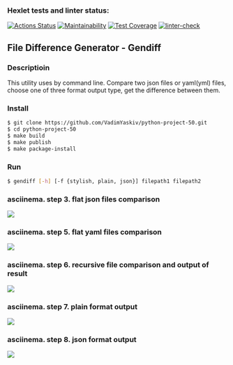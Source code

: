 ### Hexlet tests and linter status:
[![Actions Status](https://github.com/VadimYaskiv/python-project-50/workflows/hexlet-check/badge.svg)](https://github.com/VadimYaskiv/python-project-50/actions)
[![Maintainability](https://api.codeclimate.com/v1/badges/bf71ead1321a0c6c9379/maintainability)](https://codeclimate.com/github/VadimYaskiv/python-project-50/maintainability)
[![Test Coverage](https://api.codeclimate.com/v1/badges/bf71ead1321a0c6c9379/test_coverage)](https://codeclimate.com/github/VadimYaskiv/python-project-50/test_coverage)
[![linter-check](https://github.com/VadimYaskiv/python-project-50/actions/workflows/linter.yml/badge.svg)](https://github.com/VadimYaskiv/python-project-50/actions/workflows/linter.yml)

## File Difference Generator - Gendiff

### Descriptioin
This utility uses by command line. Compare two json files or yaml(yml) files, choose one of three format output type, get the difference between them.

### Install
```bash
$ git clone https://github.com/VadimYaskiv/python-project-50.git
$ cd python-project-50
$ make build 
$ make publish
$ make package-install
```

### Run
```bash
$ gendiff [-h] [-f {stylish, plain, json}] filepath1 filepath2
```

### asciinema. step 3. flat json files comparison
<a href="https://asciinema.org/a/b1EXOJLv7i7ZoBE4mMWZ29ivQ" target="_blank"><img src="https://asciinema.org/a/b1EXOJLv7i7ZoBE4mMWZ29ivQ.svg" /></a>

### asciinema. step 5. flat yaml files comparison
<a href="https://asciinema.org/a/FiaOKmKhzkbT7LUwd9mR1G1Pa" target="_blank"><img src="https://asciinema.org/a/FiaOKmKhzkbT7LUwd9mR1G1Pa.svg" /></a>

### asciinema. step 6. recursive file comparison and output of result
<a href="https://asciinema.org/a/4FyOgDgBXDM084L16SuSvWv0s" target="_blank"><img src="https://asciinema.org/a/4FyOgDgBXDM084L16SuSvWv0s.svg" /></a>

### asciinema. step 7. plain format output
<a href="https://asciinema.org/a/aPs39Q5BpRgqABD8S9oi6h4Ar" target="_blank"><img src="https://asciinema.org/a/aPs39Q5BpRgqABD8S9oi6h4Ar.svg" /></a>

### asciinema. step 8. json format output
<a href="https://asciinema.org/a/foS93idvsUWpDNWXkqPUOJouX" target="_blank"><img src="https://asciinema.org/a/foS93idvsUWpDNWXkqPUOJouX.svg" /></a>